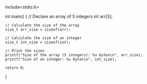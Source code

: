 include<stdio.h>

int main() {
    // Declare an array of 5 integers
    int arr[5];

    // Calculate the size of the array
    size_t arr_size = sizeof(arr);

    // Calculate the size of an integer
    size_t int_size = sizeof(int);

    // Print the sizes
    printf("Size of the array (5 integers): %u bytes\n", arr_size);
    printf("Size of an integer: %u bytes\n", int_size);

    return 0;
}
